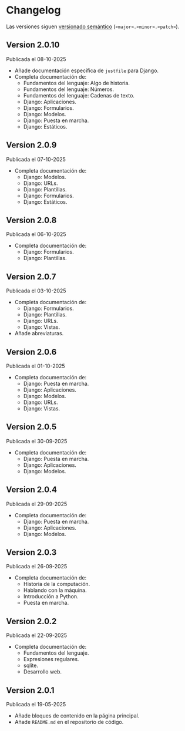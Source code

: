 # Changelog

Las versiones siguen [versionado semántico](https://semver.org/) (`<major>.<minor>.<patch>`).

## Version 2.0.10

Publicada el 08-10-2025

- Añade documentación específica de `justfile` para Django.
- Completa documentación de:
  - Fundamentos del lenguaje: Algo de historia.
  - Fundamentos del lenguaje: Números.
  - Fundamentos del lenguaje: Cadenas de texto.
  - Django: Aplicaciones.
  - Django: Formularios.
  - Django: Modelos.
  - Django: Puesta en marcha.
  - Django: Estáticos.

## Version 2.0.9

Publicada el 07-10-2025

- Completa documentación de:
  - Django: Modelos.
  - Django: URLs.
  - Django: Plantillas.
  - Django: Formularios.
  - Django: Estáticos.

## Version 2.0.8

Publicada el 06-10-2025

- Completa documentación de:
  - Django: Formularios.
  - Django: Plantillas.

## Version 2.0.7

Publicada el 03-10-2025

- Completa documentación de:
  - Django: Formularios.
  - Django: Plantillas.
  - Django: URLs.
  - Django: Vistas.
- Añade abreviaturas.

## Version 2.0.6

Publicada el 01-10-2025

- Completa documentación de:
  - Django: Puesta en marcha.
  - Django: Aplicaciones.
  - Django: Modelos.
  - Django: URLs.
  - Django: Vistas.

## Version 2.0.5

Publicada el 30-09-2025

- Completa documentación de:
  - Django: Puesta en marcha.
  - Django: Aplicaciones.
  - Django: Modelos.

## Version 2.0.4

Publicada el 29-09-2025

- Completa documentación de:
  - Django: Puesta en marcha.
  - Django: Aplicaciones.
  - Django: Modelos.

## Version 2.0.3

Publicada el 26-09-2025

- Completa documentación de:
  - Historia de la computación.
  - Hablando con la máquina.
  - Introducción a Python.
  - Puesta en marcha.

## Version 2.0.2

Publicada el 22-09-2025

- Completa documentación de:
    - Fundamentos del lenguaje.
    - Expresiones regulares.
    - sqlite.
    - Desarrollo web.

## Version 2.0.1

Publicada el 19-05-2025

- Añade bloques de contenido en la página principal.
- Añade `README.md` en el repositorio de código.
